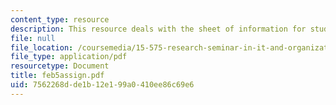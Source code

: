 ```yaml
---
content_type: resource
description: This resource deals with the sheet of information for students.
file: null
file_location: /coursemedia/15-575-research-seminar-in-it-and-organizations-economic-perspectives-spring-2004/7562268dde1b12e199a0410ee86c69e6_feb5assign.pdf
file_type: application/pdf
resourcetype: Document
title: feb5assign.pdf
uid: 7562268d-de1b-12e1-99a0-410ee86c69e6
---
```

